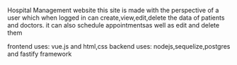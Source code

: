 Hospital Management website
this site is made with the perspective of a user which when logged in can create,view,edit,delete the data of patients and doctors.
it can also schedule appointmentsas well as edit and delete them

frontend uses: vue.js and html,css
backend uses: nodejs,sequelize,postgres and fastify framework
